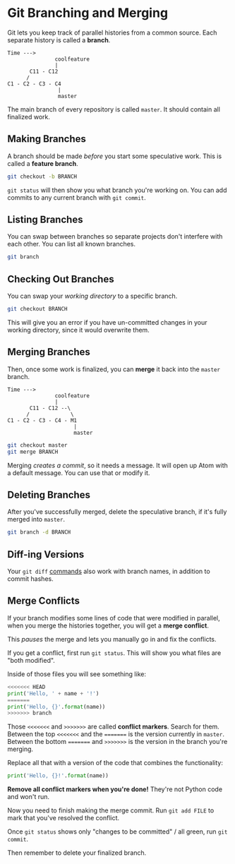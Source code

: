 # Git Branching and Merging

Git lets you keep track of parallel histories from a common source.
Each separate history is called a **branch**.

```
Time --->
               coolfeature
               |
       C11 - C12
      /
C1 - C2 - C3 - C4
                |
                master
```

The main branch of every repository is called `master`.
It should contain all finalized work.

## Making Branches

A branch should be made _before_ you start some speculative work.
This is called a **feature branch**.

```bash
git checkout -b BRANCH
```

`git status` will then show you what branch you're working on.
You can add commits to any current branch with `git commit`.

## Listing Branches

You can swap between branches so separate projects don't interfere with each other.
You can list all known branches.

```bash
git branch
```

## Checking Out Branches

You can swap your _working directory_ to a specific branch.

```bash
git checkout BRANCH
```

This will give you an error if you have un-committed changes in your working directory, since it would overwrite them.

## Merging Branches

Then, once some work is finalized, you can **merge** it back into the `master` branch.

```
Time --->
               coolfeature
               |
       C11 - C12 --\
      /             \
C1 - C2 - C3 - C4 - M1
                     |
                     master
```

```bash
git checkout master
git merge BRANCH
```

Merging _creates a commit_, so it needs a message.
It will open up Atom with a default message.
You can use that or modify it.

## Deleting Branches

After you've successfully merged, delete the speculative branch, if it's fully merged into `master`.

```bash
git branch -d BRANCH
```

## Diff-ing Versions

Your `git diff` [commands](/notes/git-basic.md) also work with branch names, in addition to commit hashes.

## Merge Conflicts

If your branch modifies some lines of code that were modified in parallel, when you merge the histories together, you will get a **merge conflict**.

This _pauses_ the merge and lets you manually go in and fix the conflicts.

If you get a conflict, first run `git status`.
This will show you what files are "both modified".

Inside of those files you will see something like:

```py
<<<<<<< HEAD
print('Hello, ' + name + '!')
=======
print('Hello, {}'.format(name))
>>>>>>> branch
```

Those `<<<<<<<` and `>>>>>>>` are called **conflict markers**.
Search for them.
Between the top `<<<<<<<` and the `=======` is the version currently in `master`.
Between the bottom `=======` and `>>>>>>>` is the version in the branch you're merging.

Replace all that with a version of the code that combines the functionality:

```py
print('Hello, {}!'.format(name))
```

**Remove all conflict markers when you're done!**
They're not Python code and won't run.

Now you need to finish making the merge commit.
Run `git add FILE` to mark that you've resolved the conflict.

Once `git status` shows only "changes to be committed" / all green, run `git commit`.

Then remember to delete your finalized branch.
